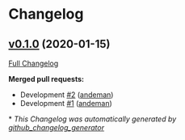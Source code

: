 # Changelog

## [v0.1.0](https://github.com/andeman/puppet-baculaweb/tree/v0.1.0) (2020-01-15)

[Full Changelog](https://github.com/andeman/puppet-baculaweb/compare/86f97e742734dc7ad4dfa5c45d2ecb6f8722771b...v0.1.0)

**Merged pull requests:**

- Development [\#2](https://github.com/andeman/puppet-baculaweb/pull/2) ([andeman](https://github.com/andeman))
- Development [\#1](https://github.com/andeman/puppet-baculaweb/pull/1) ([andeman](https://github.com/andeman))



\* *This Changelog was automatically generated by [github_changelog_generator](https://github.com/github-changelog-generator/github-changelog-generator)*
